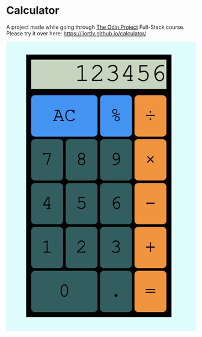 # Calculator

A project made while going through [The Odin Project](https://www.theodinproject.com/) Full-Stack course.  
Please try it over here: https://liortlv.github.io/calculator/

![Screenshot of the calculator app](/assets/calculator.png)
